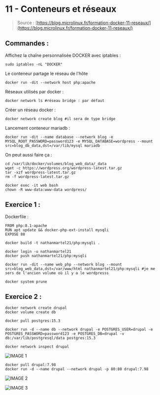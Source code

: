 # 11 - Conteneurs et réseaux

> Source : [https://blog.microlinux.fr/formation-docker-11-reseaux/](https://blog.microlinux.fr/formation-docker-11-reseaux/)

## Commandes : 

Affichez la chaîne personnalisée DOCKER avec iptables :

```
sudo iptables -nL "DOCKER"
```

Le conteneur partage le réseau de l'hôte

```
docker run -dit --network host php:apache
```

Réseaux utilisés par docker : 

```
docker network ls #réseau bridge : par défaut
```

Créer un réseau docker : 

```
docker network create blog #il sera de type bridge
```

Lancement conteneur mariadb : 

```
docker run -dit --name database --network blog -e MYSQL_ROOT_PASSWORD=password123 -e MYSQL_DATABASE=wordpress --mount src=blog_db_data,dst=/var/lib/mysql mariadb
```

On peut aussi faire ça : 

```
cd /var/lib/docker/volumes/blog_web_data/_data
wget -c https://wordpress.org/wordpress-latest.tar.gz
tar -xzf wordpress-latest.tar.gz
rm -f wordpress-latest.tar.gz

docker exec -it web bash
chown -R www-data:www-data wordpress/
```

## Exercice 1 : 

Dockerfile : 

```
FROM php:8.1-apache
RUN apt update && docker-php-ext-install mysqli
EXPOSE 80
```
```
docker build -t nathanmartel21/php:mysqli .

docker login -u nathanmartel21
docker push nathanmartel21/php:mysqli

docker run -dit --name web_php --network blog --mount src=blog_web_data,dst=/var/www/html nathanmartel21/php:mysqli #je me sers de l'ancien volume où il y a le wordpresss

docker system prune
```

## Exercice 2 :

```
docker network create drupal
docker volume create db

docker pull postgres:15.3

docker run -d --name db --network drupal -e POSTGRES_USER=drupal -e POSTGRES_PASSWORD=password123 -e POSTGRES_DB=drupal -v db:/var/lib/postgresql/data postgres:15.3

docker network inspect drupal
```

![IMAGE 1](./capture/1.png)

```
docker pull drupal:7.98
docker run -d --name drupal --network drupal -p 80:80 drupal:7.98
```

![IMAGE 2](./capture/2.png)

![IMAGE 3](./capture/3.png)
